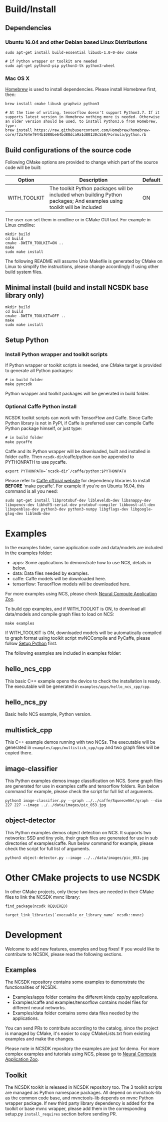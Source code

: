 # Build/Install

## Dependencies

### Ubuntu 16.04 and other Debian based Linux Distributions

```
sudo apt-get install build-essential libusb-1.0-0-dev cmake

# if Python wrapper or toolkit are needed
sudo apt-get python3-pip python3-tk python3-wheel
```

### Mac OS X

[Homebrew](https://brew.sh) is used to install dependencies. Please install Homebrew first, then:
```
brew install cmake libusb graphviz python3

# At the time of writing, tensorflow doesn't support Python3.7. If it supports latest version in Homebrew nothing more is needed. Otherwise an older version should be used, to install Python3.6 from Homebrew, type:
brew install https://raw.githubusercontent.com/Homebrew/homebrew-core/f2a764ef944b1080be64bd88dca9a1d80130c558/Formula/python.rb
```

## Build configurations of the source code

Following CMake options are provided to change which part of the source code will be built:

Option | Description | Default
--- | --- | ---
WITH_TOOLKIT | The toolkit Python packages will be included when building Python packages; And examples using toolkit will be included | ON

The user can set them in cmdline or in CMake GUI tool. For example in Linux cmdline:

```
mkdir build
cd build
cmake -DWITH_TOOLKIT=ON ..
make
sudo make install
```

The following README will assume Unix Makefile is generated by CMake on Linux to simplify the instructions, please change accordingly if using other build system files.

## Minimal install (build and install NCSDK base library only)

```
mkdir build
cd build
cmake -DWITH_TOOLKIT=OFF ..
make
sudo make install
```

## Setup Python

### Install Python wrapper and toolkit scripts

If Python wrapper or toolkit scripts is needed, one CMake target is provided to generate all Python packages:

```
# in build folder
make pyncsdk
```

Python wrapper and toolkit packages will be generated in build folder.

### Optional Caffe Python install

NCSDK toolkit scripts can work with TensorFlow and Caffe. Since Caffe Python library is not in PyPI, if Caffe is preferred user can compile Caffe Python package himself, or just type:

```
# in build folder
make pycaffe
```

Caffe and its Python wrapper will be downloaded, built and installed in folder caffe. Then `ncsdk-dir`/caffe/python can be appended to PYTHONPATH to use pycaffe.

```
export PYTHONPATH=`ncsdk-dir`/caffe/python:$PYTHONPATH
```

Please refer to [Caffe official website](http://caffe.berkeleyvision.org/installation.html) for dependency libraries to install **BEFORE** 'make pycaffe'. For example if you're on Ubuntu 16.04, this command is all you need:

```
sudo apt-get install libprotobuf-dev libleveldb-dev libsnappy-dev libopencv-dev libhdf5-serial-dev protobuf-compiler libboost-all-dev libopenblas-dev python3-dev python3-numpy libgflags-dev libgoogle-glog-dev liblmdb-dev
```

# Examples

In the examples folder, some application code and data/models are included in the examples folder:
- apps: Some applications to demonstrate how to use NCS, details in below.
- data: Data files needed by examples.
- caffe: Caffe models will be downloaded here.
- tensorflow: TensorFlow models will be downloaded here.

For more examples using NCS, please check [Neural Compute Application Zoo](https://github.com/movidius/ncappzoo).

To build cpp examples, and if WITH_TOOLKIT is ON, to download all data/models and compile graph files to load on NCS:

```
make examples
```

If WITH_TOOLKIT is ON, downloaded models will be automatically compiled to graph format using toolkit script mvNCCompile and PyCaffe, please follow [Setup Python](#setup-python) first.

The following examples are included in examples folder:

## hello_ncs_cpp

This basic C++ example opens the device to check the installation is ready. The executable will be generated in `examples/apps/hello_ncs_cpp/cpp`.

## hello_ncs_py

Basic hello NCS example, Python version.

## multistick_cpp

This C++ example demos running with two NCSs. The executable will be generated in `examples/apps/multistick_cpp/cpp` and two graph files will be copied there.

## image-classifier

This Python examples demos image classification on NCS. Some graph files are generated for use in examples caffe and tensorflow folders. Run below command for example, please check the script for full list of arguments.

```
python3 image-classifier.py --graph ../../caffe/SqueezeNet/graph --dim 227 227 --image ../../data/images/pic_053.jpg
```

## object-detector

This Python examples demos object detection on NCS. It supports two networks: SSD and tiny yolo, their graph files are generated for use in sub directories of examples/caffe. Run below command for example, please check the script for full list of arguments.

```
python3 object-detector.py --image ../../data/images/pic_053.jpg
```

# Other CMake projects to use NCSDK

In other CMake projects, only these two lines are needed in their CMake files to link the NCSDK mvnc library:

```
find_package(ncsdk REQUIRED)

target_link_libraries(`execuable_or_library_name` ncsdk::mvnc)
```

# Development

Welcome to add new features, examples and bug fixes! If you would like to contribute to NCSDK, please read the following sections.

## Examples

The NCSDK repository contains some examples to demonstrate the functionalities of NCSDK.
- Examples/apps folder contains the different kinds cpp/py applications.
- Examples/caffe and examples/tensorflow contains model files for different neural networks.
- Examples/data folder contains some data files needed by the applications.

You can send PRs to contribute according to the catalog, since the project is managed by CMake, it's easier to copy CMakeLists.txt from existing examples and make the changes.

Please note in NCSDK repository the examples are just for demo. For more complex examples and tutorials using NCS, please go to [Neural Compute Application Zoo](https://github.com/movidius/ncappzoo).

## Toolkit

The NCSDK toolkit is released in NCSDK repository too. The 3 toolkit scripts are managed as Python namespace packages. All depend on mvnctools-lib as the common code base, and mvnctools-lib depends on mvnc Python wrapper package. If new third party library dependency is added for the toolkit or base mvnc wrapper, please add them in the corresponding setup.py `install_requires` section before sending PR.
